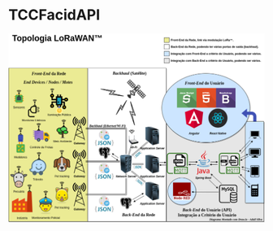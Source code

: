 # TCCFacidAPI
[![LoRaWAN®: Uma alternativa para monitoramento em IoT a longas distâncias](https://github.com/AdailSilva/TCCFacidAPI/blob/master/Diagrams/LoRaWAN%C2%AE_%20Uma%20alternativa%20para%20monitoramento%20em%20IoT%20a%20longas%20dist%C3%A2ncias.png "LoRaWAN™: Uma alternativa para monitoramento em IoT a longas distâncias")](https://github.com/AdailSilva/TCCFacidAPI/blob/master/Diagrams/LoRaWAN%C2%AE_%20Uma%20alternativa%20para%20monitoramento%20em%20IoT%20a%20longas%20dist%C3%A2ncias.png "LoRaWAN™: Uma alternativa para monitoramento em IoT a longas distâncias")
